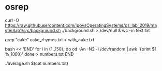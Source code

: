 # osrep
curl -O https://raw.githubusercontent.com/IpovsOperatingSystems/os_lab_2019/master/lab1/src/background.sh
./background.sh > /dev/null &
wc -m text.txt

grep "cake" cake_rhymes.txt > with_cake.txt


bash << 'END'
for i in {1..150}; do
    od -An -N2 -i /dev/random | awk '{print $1 % 1000}'
done > numbers.txt
END

./average.sh $(cat numbers.txt)